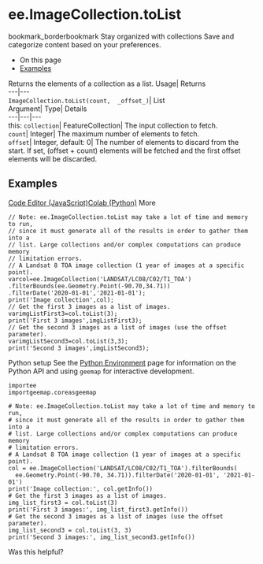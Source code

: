  
#  ee.ImageCollection.toList
bookmark_borderbookmark Stay organized with collections  Save and categorize content based on your preferences.
  * On this page
  * [Examples](https://developers.google.com/earth-engine/apidocs/ee-imagecollection-tolist#examples)


Returns the elements of a collection as a list. 
Usage| Returns  
---|---  
`ImageCollection.toList(count,  _offset_)`| List  
Argument| Type| Details  
---|---|---  
this: `collection`| FeatureCollection| The input collection to fetch.  
`count`| Integer| The maximum number of elements to fetch.  
`offset`| Integer, default: 0| The number of elements to discard from the start. If set, (offset + count) elements will be fetched and the first offset elements will be discarded.  
## Examples
[Code Editor (JavaScript)](https://developers.google.com/earth-engine/apidocs/ee-imagecollection-tolist#code-editor-javascript-sample)[Colab (Python)](https://developers.google.com/earth-engine/apidocs/ee-imagecollection-tolist#colab-python-sample) More
```
// Note: ee.ImageCollection.toList may take a lot of time and memory to run,
// since it must generate all of the results in order to gather them into a
// list. Large collections and/or complex computations can produce memory
// limitation errors.
// A Landsat 8 TOA image collection (1 year of images at a specific point).
varcol=ee.ImageCollection('LANDSAT/LC08/C02/T1_TOA')
.filterBounds(ee.Geometry.Point(-90.70,34.71))
.filterDate('2020-01-01','2021-01-01');
print('Image collection',col);
// Get the first 3 images as a list of images.
varimgListFirst3=col.toList(3);
print('First 3 images',imgListFirst3);
// Get the second 3 images as a list of images (use the offset parameter).
varimgListSecond3=col.toList(3,3);
print('Second 3 images',imgListSecond3);
```
Python setup
See the [ Python Environment](https://developers.google.com/earth-engine/guides/python_install) page for information on the Python API and using `geemap` for interactive development.
```
importee
importgeemap.coreasgeemap
```
```
# Note: ee.ImageCollection.toList may take a lot of time and memory to run,
# since it must generate all of the results in order to gather them into a
# list. Large collections and/or complex computations can produce memory
# limitation errors.
# A Landsat 8 TOA image collection (1 year of images at a specific point).
col = ee.ImageCollection('LANDSAT/LC08/C02/T1_TOA').filterBounds(
  ee.Geometry.Point(-90.70, 34.71)).filterDate('2020-01-01', '2021-01-01')
print('Image collection:', col.getInfo())
# Get the first 3 images as a list of images.
img_list_first3 = col.toList(3)
print('First 3 images:', img_list_first3.getInfo())
# Get the second 3 images as a list of images (use the offset parameter).
img_list_second3 = col.toList(3, 3)
print('Second 3 images:', img_list_second3.getInfo())
```

Was this helpful?
